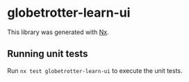 # globetrotter-learn-ui

This library was generated with [Nx](https://nx.dev).

## Running unit tests

Run `nx test globetrotter-learn-ui` to execute the unit tests.
